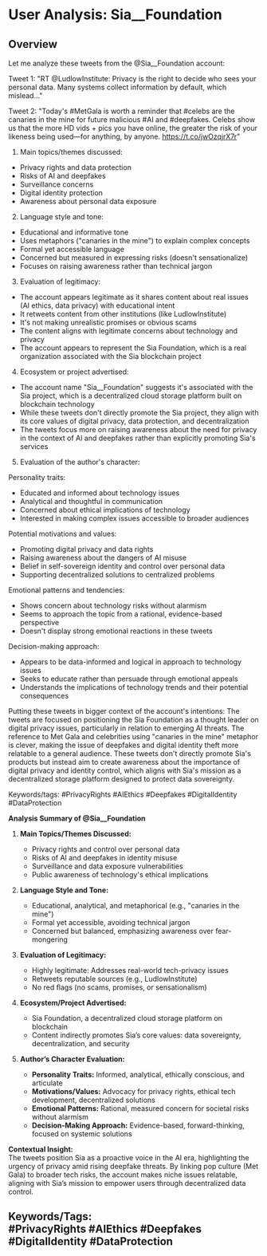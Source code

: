 # User Analysis: Sia__Foundation

## Overview

<think>
Let me analyze these tweets from the @Sia__Foundation account:

Tweet 1:
"RT @LudlowInstitute: Privacy is the right to decide who sees your personal data. Many systems collect information by default, which mislead…"

Tweet 2:
"Today's #MetGala is worth a reminder that #celebs are the canaries in the mine for future malicious #AI and #deepfakes. Celebs show us that the more HD vids + pics you have online, the greater the risk of your likeness being used—for anything, by anyone.
https://t.co/jwOzqjrX7r"

1. Main topics/themes discussed:
- Privacy rights and data protection
- Risks of AI and deepfakes
- Surveillance concerns
- Digital identity protection
- Awareness about personal data exposure

2. Language style and tone:
- Educational and informative tone
- Uses metaphors ("canaries in the mine") to explain complex concepts
- Formal yet accessible language
- Concerned but measured in expressing risks (doesn't sensationalize)
- Focuses on raising awareness rather than technical jargon

3. Evaluation of legitimacy:
- The account appears legitimate as it shares content about real issues (AI ethics, data privacy) with educational intent
- It retweets content from other institutions (like LudlowInstitute)
- It's not making unrealistic promises or obvious scams
- The content aligns with legitimate concerns about technology and privacy
- The account appears to represent the Sia Foundation, which is a real organization associated with the Sia blockchain project

4. Ecosystem or project advertised:
- The account name "Sia__Foundation" suggests it's associated with the Sia project, which is a decentralized cloud storage platform built on blockchain technology
- While these tweets don't directly promote the Sia project, they align with its core values of digital privacy, data protection, and decentralization
- The tweets focus more on raising awareness about the need for privacy in the context of AI and deepfakes rather than explicitly promoting Sia's services

5. Evaluation of the author's character:

Personality traits:
- Educated and informed about technology issues
- Analytical and thoughtful in communication
- Concerned about ethical implications of technology
- Interested in making complex issues accessible to broader audiences

Potential motivations and values:
- Promoting digital privacy and data rights
- Raising awareness about the dangers of AI misuse
- Belief in self-sovereign identity and control over personal data
- Supporting decentralized solutions to centralized problems

Emotional patterns and tendencies:
- Shows concern about technology risks without alarmism
- Seems to approach the topic from a rational, evidence-based perspective
- Doesn't display strong emotional reactions in these tweets

Decision-making approach:
- Appears to be data-informed and logical in approach to technology issues
- Seeks to educate rather than persuade through emotional appeals
- Understands the implications of technology trends and their potential consequences

Putting these tweets in bigger context of the account's intentions:
The tweets are focused on positioning the Sia Foundation as a thought leader on digital privacy issues, particularly in relation to emerging AI threats. The reference to Met Gala and celebrities using "canaries in the mine" metaphor is clever, making the issue of deepfakes and digital identity theft more relatable to a general audience. These tweets don't directly promote Sia's products but instead aim to create awareness about the importance of digital privacy and identity control, which aligns with Sia's mission as a decentralized storage platform designed to protect data sovereignty.

Keywords/tags:
#PrivacyRights #AIEthics #Deepfakes #DigitalIdentity #DataProtection
</think>

**Analysis Summary of @Sia__Foundation**

1. **Main Topics/Themes Discussed:**  
   - Privacy rights and control over personal data  
   - Risks of AI and deepfakes in identity misuse  
   - Surveillance and data exposure vulnerabilities  
   - Public awareness of technology's ethical implications  

2. **Language Style and Tone:**  
   - Educational, analytical, and metaphorical (e.g., "canaries in the mine")  
   - Formal yet accessible, avoiding technical jargon  
   - Concerned but balanced, emphasizing awareness over fear-mongering  

3. **Evaluation of Legitimacy:**  
   - Highly legitimate: Addresses real-world tech-privacy issues  
   - Retweets reputable sources (e.g., LudlowInstitute)  
   - No red flags (no scams, promises, or sensationalism)  

4. **Ecosystem/Project Advertised:**  
   - Sia Foundation, a decentralized cloud storage platform on blockchain  
   - Content indirectly promotes Sia’s core values: data sovereignty, decentralization, and security  

5. **Author’s Character Evaluation:**  
   - **Personality Traits:** Informed, analytical, ethically conscious, and articulate  
   - **Motivations/Values:** Advocacy for privacy rights, ethical tech development, decentralized solutions  
   - **Emotional Patterns:** Rational, measured concern for societal risks without alarmism  
   - **Decision-Making Approach:** Evidence-based, forward-thinking, focused on systemic solutions  

**Contextual Insight:**  
The tweets position Sia as a proactive voice in the AI era, highlighting the urgency of privacy amid rising deepfake threats. By linking pop culture (Met Gala) to broader tech risks, the account makes niche issues relatable, aligning with Sia’s mission to empower users through decentralized data control.  

**Keywords/Tags:**  
#PrivacyRights #AIEthics #Deepfakes #DigitalIdentity #DataProtection
---
